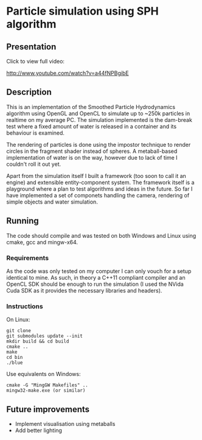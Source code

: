 # Particle simulation using SPH algorithm

## Presentation

Click to view full video:

http://www.youtube.com/watch?v=a44fNPBgibE

## Description

This is an implementation of the Smoothed Particle Hydrodynamics algorithm using OpenGL and OpenCL to simulate up to 
~250k particles in realtime on my average PC. The simulation implemented is the dam-break test where a fixed amount
of water is released in a container and its behaviour is examined. 

The rendering of particles is done using the impostor technique to render circles in the fragment shader instead of spheres. 
A metaball-based implementation of water is on the way, however due to lack of time I couldn't roll it out yet.

Apart from the simulation itself I built a framework (too soon to call it an engine) and extensible entity-component system. The framework itself is a playground where a plan to test algorithms and ideas in the future. So far I have implemented a set of componets handling the camera, rendering of simple objects and water simulation.

## Running

The code should compile and was tested on both Windows and Linux using cmake, gcc and mingw-x64. 

### Requirements

As the code was only tested on my computer I can only vouch for a setup identical to mine. As such, in theory a C++11
compliant compiler and an OpenCL SDK should be enough to run the simulation (I used the NVida Cuda SDK as it provides
the necessary libraries and headers).

### Instructions

On Linux:
~~~
git clone
git submodules update --init
mkdir build && cd build
cmake ..
make
cd bin
./blue
~~~

Use equivalents on Windows:
~~~
cmake -G "MingGW Makefiles" ..
mingw32-make.exe (or similar)
~~~
## Future improvements

- Implement visualisation using metaballs
- Add better lighting
